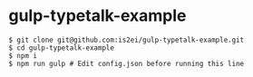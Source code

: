 gulp-typetalk-example
===

```shell
$ git clone git@github.com:is2ei/gulp-typetalk-example.git
$ cd gulp-typetalk-example
$ npm i
$ npm run gulp # Edit config.json before running this line
```
